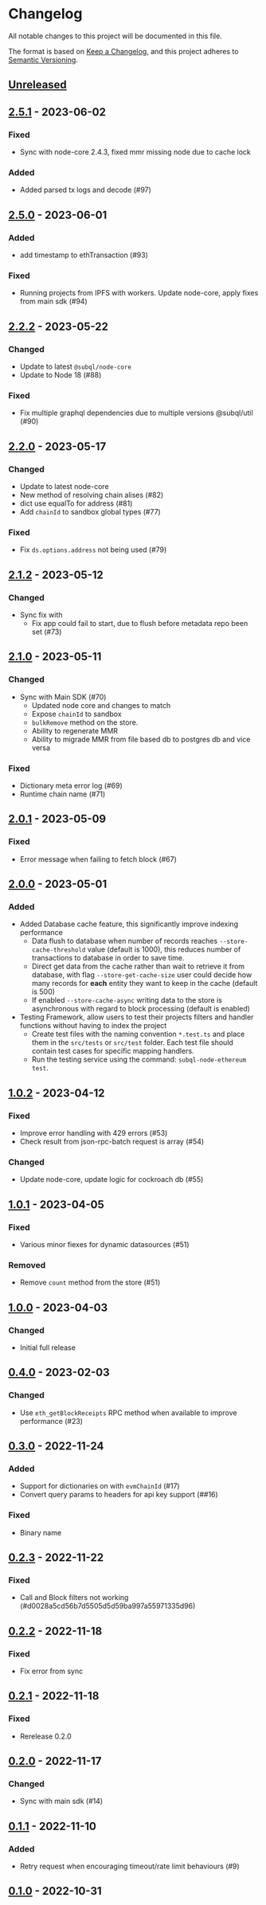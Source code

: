 # Changelog
All notable changes to this project will be documented in this file.

The format is based on [Keep a Changelog](https://keepachangelog.com/en/1.0.0/),
and this project adheres to [Semantic Versioning](https://semver.org/spec/v2.0.0.html).

## [Unreleased]

## [2.5.1] - 2023-06-02
### Fixed
- Sync with node-core 2.4.3, fixed mmr missing node due to cache lock
### Added
- Added parsed tx logs and decode (#97)

## [2.5.0] - 2023-06-01
### Added
- add timestamp to ethTransaction (#93)

### Fixed
- Running projects from IPFS with workers. Update node-core, apply fixes from main sdk (#94)

## [2.2.2] - 2023-05-22
### Changed
- Update to latest `@subql/node-core`
- Update to Node 18 (#88)

### Fixed
- Fix multiple graphql dependencies due to multiple versions @subql/util (#90)

## [2.2.0] - 2023-05-17
### Changed
- Update to latest node-core
- New method of resolving chain alises (#82)
- dict use equalTo for address (#81)
- Add `chainId` to sandbox global types (#77)

### Fixed
- Fix `ds.options.address` not being used (#79)

## [2.1.2] - 2023-05-12
### Changed
- Sync fix with 
  - Fix app could fail to start, due to flush before metadata repo been set (#73)

## [2.1.0] - 2023-05-11
### Changed
- Sync with Main SDK (#70)
  - Updated node core and changes to match
  - Expose `chainId` to sandbox
  - `bulkRemove` method on the store.
  - Ability to regenerate MMR
  - Ability to migrade MMR from file based db to postgres db and vice versa

### Fixed
- Dictionary meta error log (#69)
- Runtime chain name (#71)

## [2.0.1] - 2023-05-09
### Fixed
- Error message when failing to fetch block (#67)

## [2.0.0] - 2023-05-01
### Added
- Added Database cache feature, this significantly improve indexing performance
  - Data flush to database when number of records reaches `--store-cache-threshold` value (default is 1000), this reduces number of transactions to database in order to save time.
  - Direct get data from the cache rather than wait to retrieve it from database, with flag `--store-get-cache-size` user could decide how many records for **each** entity they want to keep in the cache (default is 500)
  - If enabled `--store-cache-async` writing data to the store is asynchronous with regard to block processing (default is enabled)
- Testing Framework, allow users to test their projects filters and handler functions without having to index the project
  - Create test files with the naming convention `*.test.ts` and place them in the `src/tests` or `src/test` folder. Each test file should contain test cases for specific mapping handlers.
  - Run the testing service using the command: `subql-node-ethereum test`.

## [1.0.2] - 2023-04-12
### Fixed
- Improve error handling with 429 errors (#53)
- Check result from json-rpc-batch request is array (#54)

### Changed
- Update node-core, update logic for cockroach db (#55)

## [1.0.1] - 2023-04-05
### Fixed
- Various minor fiexes for dynamic datasources (#51)

### Removed
- Remove `count` method from the store (#51)

## [1.0.0] - 2023-04-03
### Changed
- Initial full release

## [0.4.0] - 2023-02-03
### Changed
- Use `eth_getBlockReceipts` RPC method when available to improve performance (#23)

## [0.3.0] - 2022-11-24
### Added
- Support for dictionaries on with `evmChainId` (#17)
- Convert query params to headers for api key support (##16)

### Fixed
- Binary name

## [0.2.3] - 2022-11-22
### Fixed
- Call and Block filters not working (#d0028a5cd56b7d5505d5d59ba997a55971335d96)

## [0.2.2] - 2022-11-18
### Fixed
- Fix error from sync

## [0.2.1] - 2022-11-18
### Fixed
- Rerelease 0.2.0

## [0.2.0] - 2022-11-17
### Changed
- Sync with main sdk (#14)

## [0.1.1] - 2022-11-10
### Added
- Retry request when encouraging timeout/rate limit behaviours (#9)

## [0.1.0] - 2022-10-31
[Unreleased]: https://github.com/subquery/subql-ethereum/compare/node/v2.5.1...HEAD
[2.5.1]: https://github.com/subquery/subql-ethereum/compare/node/v2.5.0...v2.5.1
[2.5.0]: https://github.com/subquery/subql-ethereum/compare/node/2.2.2...node/2.5.0
[2.2.2]: https://github.com/subquery/subql-ethereum/compare/node/v2.2.0.../node/v2.2.2
[2.2.0]: https://github.com/subquery/subql-ethereum/compare/node/v2.1.2.../node/v2.2.0
[2.1.2]: https://github.com/subquery/subql-ethereum/compare/node/v2.1.0.../node/v2.1.2
[2.1.0]: https://github.com/subquery/subql-ethereum/compare/node/v2.0.1.../node/v2.1.0
[2.0.1]: https://github.com/subquery/subql-ethereum/compare/node/v2.0.0.../node/v2.0.1
[2.0.0]: https://github.com/subquery/subql-ethereum/compare/node/v1.0.2.../node/v2.0.0
[1.0.2]: https://github.com/subquery/subql-ethereum/compare/node/v1.0.1.../node/v1.0.2
[1.0.1]: https://github.com/subquery/subql-ethereum/compare/node/v1.0.0.../node/v1.0.1
[1.0.0]: https://github.com/subquery/subql-ethereum/compare/node/v0.4.0.../node/v1.0.0
[0.4.0]: https://github.com/subquery/subql-ethereum/compare/node/v0.3.0.../node/v0.4.0
[0.3.0]: https://github.com/subquery/subql-ethereum/compare/node/v0.2.3.../node/v0.3.0
[0.2.3]: https://github.com/subquery/subql-ethereum/compare/node/v0.2.2.../node/v0.2.3
[0.2.2]: https://github.com/subquery/subql-ethereum/compare/node/v0.2.1.../node/v0.2.2
[0.2.1]: https://github.com/subquery/subql-ethereum/compare/node/v0.2.0.../node/v0.2.1
[0.2.0]: https://github.com/subquery/subql-ethereum/compare/node/v0.1.1.../node/v0.2.0
[0.1.1]: https://github.com/subquery/subql-ethereum/compare/node/v0.1.0.../node/v0.1.1
[0.1.0]: https://github.com/subquery/subql-ethereum/tags/v0.1.0
